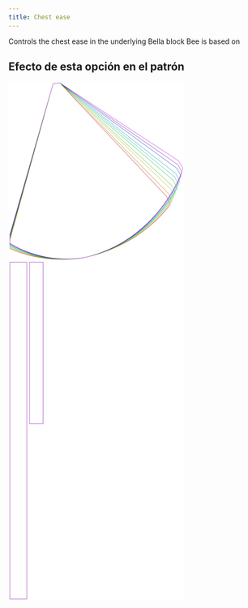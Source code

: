 ```yaml
---
title: Chest ease
---
```


Controls the chest ease in the underlying Bella block Bee is based on


## Efecto de esta opción en el patrón
![Esta imagen muestra el efecto de esta opción superponiendo varias variantes que tienen un valor diferente para esta opción](bee_chestease_sample.svg "Efecto de esta opción en el patrón")